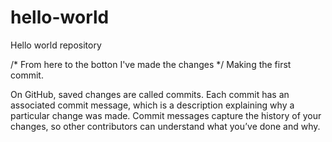 # hello-world
Hello world repository

/* From here to the botton I've made the changes */
Making the first commit.

On GitHub, saved changes are called commits. Each commit has an associated commit message, which is a description explaining why a particular change was made. Commit messages capture the history of your changes, so other contributors can understand what you’ve done and why.
